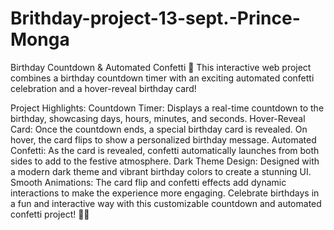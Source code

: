 # Brithday-project-13-sept.-Prince-Monga

Birthday Countdown & Automated Confetti 🎉
This interactive web project combines a birthday countdown timer with an exciting automated confetti celebration and a hover-reveal birthday card!

Project Highlights:
Countdown Timer: Displays a real-time countdown to the birthday, showcasing days, hours, minutes, and seconds.
Hover-Reveal Card: Once the countdown ends, a special birthday card is revealed. On hover, the card flips to show a personalized birthday message.
Automated Confetti: As the card is revealed, confetti automatically launches from both sides to add to the festive atmosphere.
Dark Theme Design: Designed with a modern dark theme and vibrant birthday colors to create a stunning UI.
Smooth Animations: The card flip and confetti effects add dynamic interactions to make the experience more engaging.
Celebrate birthdays in a fun and interactive way with this customizable countdown and automated confetti project! 🎂🎉
